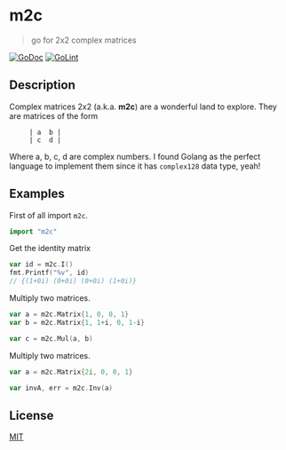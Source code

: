 # m2c

> go for 2x2 complex matrices

[![GoDoc](https://godoc.org/github.com/fibo/m2c?status.svg)](https://godoc.org/github.com/fibo/m2c)
[![GoLint](https://img.shields.io/badge/go-lint-blue.svg)](http://go-lint.appspot.com/github.com/fibo/m2c)

## Description

Complex matrices 2x2 (a.k.a. **m2c**) are a wonderful land to explore.
They are matrices of the form

```
     | a  b |
     | c  d |
```

Where a, b, c, d are complex numbers. I found Golang as the perfect
language to implement them since it has `complex128` data type, yeah!

## Examples

First of all import `m2c`.

```go
import "m2c"
```

Get the identity matrix

```go
var id = m2c.I()
fmt.Printf("%v", id)
// {(1+0i) (0+0i) (0+0i) (1+0i)}
```

Multiply two matrices.

```go
var a = m2c.Matrix{1, 0, 0, 1}
var b = m2c.Matrix{1, 1+i, 0, 1-i}

var c = m2c.Mul(a, b)
```

Multiply two matrices.

```go
var a = m2c.Matrix{2i, 0, 0, 1}

var invA, err = m2c.Inv(a)
```
## License

[MIT](http://g14n.info/mit-license/)

